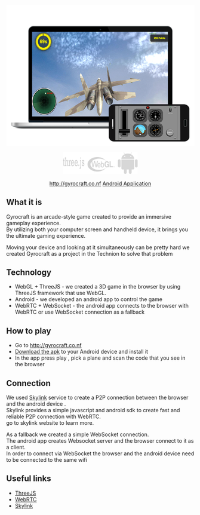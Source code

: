 <p align="center">
  <img src="images/gyrocraft.png" width="600"/>
</p>
<p align="center">
  <img src="images/logos.png" width="200"/>
</p>
<p align="center">
<a href="http://gyrocraft.co.nf">http://gyrocraft.co.nf</a>
<a href="https://github.com/galprz/Gyrocraft/blob/master/final-submit/app-debug.apk?raw=true">Android Application</a>
</p>

## What it is
Gyrocraft is an arcade-style game created to provide an immersive gameplay experience.<br>
By utilizing both your computer screen and handheld device, it brings you the ultimate gaming experience.<br>

Moving your device and looking at it simultaneously can be pretty hard we created Gyrocraft as a project in the Technion to solve that problem

## Technology
* WebGL + ThreeJS - we created a 3D game in the browser by using ThreeJS framework that use WebGL.
* Android - we developed an android app to control the game
* WebRTC + WebSocket - the android app connects to the browser with WebRTC or use WebSocket connection as a fallback

## How to play

* Go to http://gyrocraft.co.nf
* [Download the apk](https://github.com/galprz/Gyrocraft/blob/master/final-submit/app-debug.apk?raw=true) to your Android device and install it
* In the app press play , pick a plane and scan the code that you see in the browser

## Connection
We used [Skylink](https://skylink.io/) service to create a P2P connection between the browser and the android device . <br>
Skylink provides a simple javascript and android sdk to create fast and reliable P2P connection with WebRTC.<br> go to skylink website to learn more.

As a fallback we created a simple WebSocket connection.<br>
The android app creates Websocket server and the browser connect to it as a client.<br>
In order to connect via WebSocket the browser and the android device need to be connected to the same wifi

## Useful links

* [ThreeJS](https://threejs.org/)
* [WebRTC](https://webrtc.org/)
* [Skylink](https://skylink.io/)
